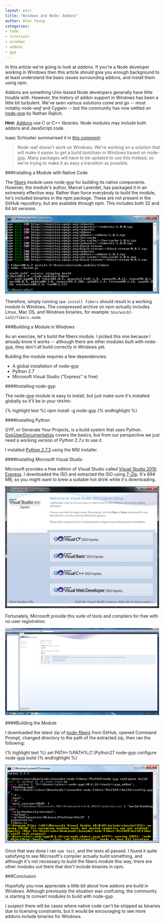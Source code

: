 ```yaml
---
layout: post
title: "Windows and Node: Addons"
author: Alex Young
categories: 
- node
- tutorials
- windows
- addons
- gyp
---
```


In this article we're going to look at _addons_.  If you're a Node developer working in Windows then this article should give you enough background to at least understand the basic issues surrounding addons, and install them using npm.

Addons are something Unix-based Node developers generally have little trouble with.  However, the history of addon support in Windows has been a little bit turbulent.  We've seen various solutions come and go -- most notably _node-waf_ and Cygwin -- but the community has now settled on [node-gyp](https://github.com/TooTallNate/node-gyp) by Nathan Rajlich.

<div class="aside">
<strong>Hint:</strong> <a href="http://nodejs.org/docs/latest/api/all.html#all_addons">Addons</a> use C or C++ libraries.  Node modules may include both addons and JavaScript code.
</div>

Isaac Schlueter summarised it in [this comment](http://blog.nodejs.org/2012/01/23/node-v0-7-1/#comment-1916):

> Node-waf doesn't work on Windows.
> We're working on a solution that will make it easier to get a build toolchain in Windows based on node-gyp. Many packages will have to be updated to use this instead, so we're trying to make it as easy a transition as possible.

###Installing a Module with Native Code

The [fibers](https://github.com/laverdet/node-fibers) module uses node-gyp for building its native components.  However, the module's author, Marcel Laverdet, has packaged it in an extremely effective way.  Rather than force everybody to build the module, he's included binaries in the npm package.  These are not present in the GitHub repository, but are available through npm.  This includes both 32 and 64 bit versions.

![node-fibers installation in Windows](/images/posts/win3/1_fibers.png)

Therefore, simply running `npm install fibers` should result in a working module in Windows.  The compressed archive on npm actually includes Linux, Mac OS, and Windows binaries, for example: `bin/win32-ia32/fibers.node`.

###Building a Module in Windows

As an exercise, let's build the fibers module.  I picked this one because I already know it works -- although there are other modules built with node-gyp, they don't all build correctly in Windows yet.

Building the module requires a few dependencies:

* A global installation of node-gyp
* Python 2.7
* Microsoft Visual Studio ("Express" is free)

####Installing node-gyp

The node-gyp module is easy to install, but just make sure it's installed globally so it'll be in your `%PATH%`:

{% highlight text %}
npm install -g node-gyp
{% endhighlight %}

####Installing Python

GYP, or Generate Your Projects, is a build system that uses Python.  [GypUserDocumentation](http://code.google.com/p/gyp/wiki/GypUserDocumentation) covers the basics, but from our perspective we just need a working version of Python 2.7.x to use it.

I installed [Python 2.7.3](http://www.python.org/download/releases/2.7.3/) using the MSI installer.

####Installing Microsoft Visual Studio

Microsoft provides a free edition of Visual Studio called [Visual Studio 2010 Express](http://www.microsoft.com/visualstudio/en-us/products/2010-editions/express-iso).  I downloaded the ISO and extracted the ISO using [7-Zip](http://www.7-zip.org/).  It's 694 MB, so you might want to brew a suitable hot drink while it's downloading.

![Installing Visual C++](/images/posts/win3/4_visualcpp_install.png)

Fortunately, Microsoft provide this suite of tools and compilers for free with no user registration.

[![Running Microsoft's IDE](/images/posts/win3/5_visualcpp_installed_thumb.png)](/images/posts/win3/5_visualcpp_installed_large.png)

####Building the Module

I downloaded the latest zip of [node-fibers](https://github.com/laverdet/node-fibers) from GitHub, opened Command Prompt, changed directory to the path of the extracted zip, then ran the following:

{% highlight text %}
set PATH=%PATH%;C:\Python27
node-gyp configure
node-gyp build
{% endhighlight %}

![Building the fibers module](/images/posts/win3/6_installing_node_fibers_from_source.png)

Once that was done I ran `npm test`, and the tests all passed.  I found it quite satisfying to see Microsoft's compiler actually build something, and although it's not necessary to build the fibers module this way, there are other modules out there that don't include binaries in npm.

###Conclusion

Hopefully you now appreciate a little bit about how addons are build in Windows.  Although previously the situation was confusing, the community is starting to convert modules to build with node-gyp.

I suspect there will be cases where native code can't be shipped as binaries due to licensing constraints, but it would be encouraging to see more addons include binaries for Windows.
